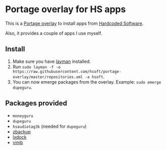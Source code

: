 # Portage overlay for HS apps

This is a [Portage overlay][overlay] to install apps from [Hardcoded Software][hs].

Also, it provides a couple of apps I use myself.

## Install

1. Make sure you have [layman][layman] installed.
2. Run `sudo layman -f -o https://raw.githubusercontent.com/hsoft/portage-overlay/master/repositories.xml -a hsoft`.
3. You can now emerge packages from the overlay. Example: `sudo emerge dupeguru`.

## Packages provided

* `moneyguru`
* `dupeguru`
* `hsaudiotag3k` (needed for `dupeguru`)
* [zbackup](http://zbackup.org/)
* [lxdock](https://github.com/lxdock/lxdock)
* [vimb](https://github.com/fanglingsu/vimb)

[overlay]: https://wiki.gentoo.org/wiki/Overlay
[hs]: http://www.hardcoded.net
[layman]: http://wiki.gentoo.org/wiki/Layman

